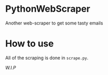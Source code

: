 # PythonWebScraper

Another web-scraper to get some tasty emails 

# How to use 

All of the scraping is done in `scrape.py`. 

*W.I.P*
